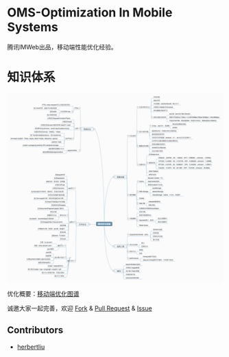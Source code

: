 # OMS-Optimization In Mobile Systems

腾讯IMWeb出品，移动端性能优化经验。

# 知识体系

![移动端优化图谱](./imgs/移动优化经验.png)

优化概要：[移动端优化图谱](移动优化经验.md)

诚邀大家一起完善，欢迎 [Fork](https://github.com/imweb/FKB/fork) & [Pull Request](https://github.com/imweb/FKB/pulls) & [Issue](https://github.com/imweb/FKB/issues)

## Contributors

+   [herbertliu](https://github.com/herbertliu)
